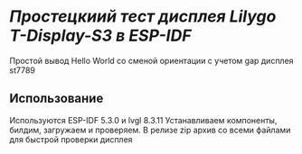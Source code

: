 # _Простецкиий тест дисплея Lilygo T-Display-S3 в ESP-IDF_

Простой вывод Hello World со сменой ориентации с учетом gap дисплея st7789



## Использование
Используются ESP-IDF 5.3.0 и lvgl 8.3.11
Устанавливаем компоненты, билдим, загружаем и проверяем.
В релизе zip архив со всеми файлами для быстрой проверки дисплея
